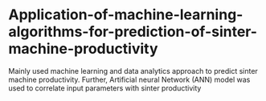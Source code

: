 # Application-of-machine-learning-algorithms-for-prediction-of-sinter-machine-productivity

Mainly used machine learning and data analytics approach to predict sinter machine productivity. Further, Artificial neural Network
(ANN) model was used to correlate input parameters with sinter productivity
